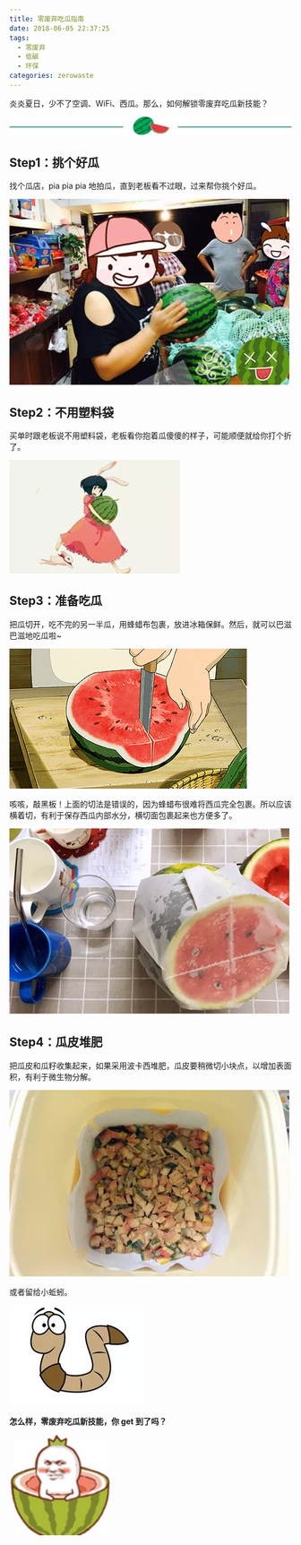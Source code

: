 ```yaml
---
title: 零废弃吃瓜指南
date: 2018-06-05 22:37:25
tags: 
  - 零废弃
  - 低碳
  - 环保
categories: zerowaste
---
```


炎炎夏日，少不了空调、WiFi、西瓜。那么，如何解锁零废弃吃瓜新技能？

![](/images/zerowaste/line-01.webp)



## Step1：挑个好瓜

找个瓜店，pia pia pia 地拍瓜，直到老板看不过眼，过来帮你挑个好瓜。

![](/images/zerowaste/watermelon-step-01.webp)



## Step2：不用塑料袋

买单时跟老板说不用塑料袋，老板看你抱着瓜傻傻的样子，可能顺便就给你打个折了。

![](/images/zerowaste/watermelon-step-02.webp)

## Step3：准备吃瓜

把瓜切开，吃不完的另一半瓜，用蜂蜡布包裹，放进冰箱保鲜。然后，就可以巴滋巴滋地吃瓜啦~

![](/images/zerowaste/watermelon-step-03.gif)

咳咳，敲黑板！上面的切法是错误的，因为蜂蜡布很难将西瓜完全包裹。所以应该横着切，有利于保存西瓜内部水分，横切面包裹起来也方便多了。

![](/images/zerowaste/watermelon-step-03.webp)

## Step4：瓜皮堆肥

把瓜皮和瓜籽收集起来，如果采用波卡西堆肥，瓜皮要稍微切小块点，以增加表面积，有利于微生物分解。

![](/images/zerowaste/watermelon-step-04.webp)

或者留给小蚯蚓。

![](/images/zerowaste/earthworm.webp)

**怎么样，零废弃吃瓜新技能，你 get 到了吗？**

![](/images/zerowaste/watermelon.gif)
